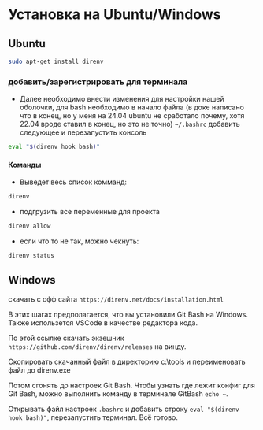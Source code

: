 # Установка на Ubuntu/Windows

## Ubuntu

```bash
sudo apt-get install direnv
```

### добавить/зарегистрировать для терминала

- Далее необходимо внести изменения для настройки нашей оболочки, для bash необходимо в начало файла (в доке написано что в конец, но у меня на 24.04 ubuntu не сработало почему, хотя 22.04 вроде ставил в конец, но это не точно) ```~/.bashrc``` добавить следующее и перезапустить консоль

```bash
eval "$(direnv hook bash)"
```

#### Команды

- Выведет весь список комманд:

```bash
direnv
```

- подгрузить все переменные для проекта

```bash
direnv allow
```

- если что то не так, можно чекнуть:

```bash
direnv status
```

## Windows

скачать с офф сайта `https://direnv.net/docs/installation.html`

В этих шагах предполагается, что вы установили Git Bash на Windows. Также использется VSCode в качестве редактора кода.

По этой ссылке скачать экзешник `https://github.com/direnv/direnv/releases` на винду.

Скопировать скачанный файл в директорию c:\tools и переименовать файл до direnv.exe

Потом сгонять до настроек Git Bash. Чтобы узнать где лежит конфиг для Git Bash, можно выполнить команду в терминале GitBash `echo ~`.

Открывать файл настроек `.bashrc` и добавить строку `eval "$(direnv hook bash)"`, перезапустить терминал. Всё готово.
